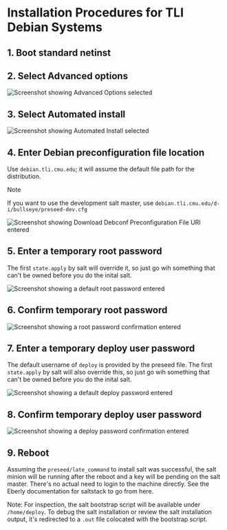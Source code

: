 # Installation Procedures for TLI Debian Systems

## 1. Boot standard netinst
## 2. Select Advanced options

![Screenshot showing Advanced Options selected](/assets/1-advanced.png)

## 3. Select Automated install

![Screenshot showing Automated Install selected](/assets/2-automated.png)

## 4. Enter Debian preconfiguration file location
Use `debian.tli.cmu.edu`; it will assume the default file path for the distribution.

> [!NOTE]  
> If you want to use the development salt master, use `debian.tli.cmu.edu/d-i/bullseye/preseed-dev.cfg`

![Screenshot showing Download Debconf Preconfiguration File URI entered](/assets/3-preseed.png)

## 5. Enter a temporary root password
The first `state.apply` by salt will override it, so just go wih something that can't be owned before you do the inital salt.

![Screenshot showing a default root password entered](/assets/4-root.png)

## 6. Confirm temporary root password

![Screenshot showing a root password confirmation entered](/assets/5-root-confirm.png)

## 7. Enter a temporary deploy user password
The default username of `deploy` is provided by the preseed file. The first `state.apply` by salt will also override this, so just go wih something that can't be owned before you do the inital salt.

![Screenshot showing a default deploy password entered](/assets/6-deploy.png)

## 8. Confirm temporary deploy user password

![Screenshot showing a deploy password confirmation entered](/assets/7-deploy-confirm.png)

## 9. Reboot
Assuming the `preseed/late_command` to install salt was successful, the salt minion will be running after the reboot and a key will be pending on the salt master. There's no actual need to login to the machine directly. See the Eberly documentation for saltstack to go from here.

Note: For inspection, the salt bootstrap script will be available under `/home/deploy`. To debug the salt installation or review the salt installation output, it's redirected to a `.out` file colocated with the bootstrap script.
